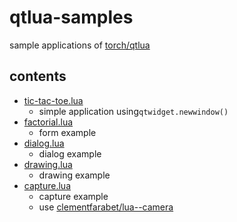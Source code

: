 # qtlua-samples 
sample applications of [torch/qtlua](https://github.com/torch/qtlua)

## contents
- [tic-tac-toe.lua](tic-tac-toe.lua)
	- simple application using`qtwidget.newwindow()`
- [factorial.lua](factorial.lua)
	- form example
- [dialog.lua](dialog.lua)
	- dialog example
- [drawing.lua](drawing.lua)
	- drawing example
- [capture.lua](capture.lua)
	- capture example
	- use [clementfarabet/lua--camera](https://github.com/clementfarabet/lua---camera)

